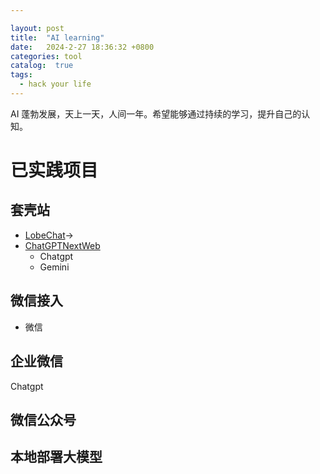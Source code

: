 ```yaml
---

layout: post
title:  "AI learning"
date:   2024-2-27 18:36:32 +0800
categories: tool
catalog:  true
tags:
  - hack your life
---
```


AI 蓬勃发展，天上一天，人间一年。希望能够通过持续的学习，提升自己的认知。

# 已实践项目
## 套壳站
* [LobeChat](weichao.studio)->
* [ChatGPTNextWeb](weichao.site)
  * Chatgpt
  * Gemini 
  
## 微信接入
* 微信
  
## 企业微信
Chatgpt

## 微信公众号

## 本地部署大模型
